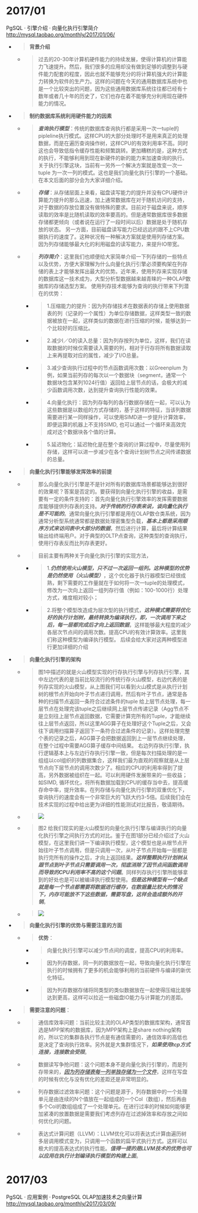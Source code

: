 
# 2017/01

PgSQL · 引擎介绍 · 向量化执行引擎简介 http://mysql.taobao.org/monthly/2017/01/06/
- > **背景介绍**
  * > 过去的20-30年计算机硬件能力的持续发展，使得计算机的计算能力飞速提升。然后，我们很多的应用却没有做到足够的调整到与硬件能力配套的程度，因此也就不能够充分的将计算机强大的计算能力转换为软件的生产力。这样的问题在今天的通用数据库系统中也是一个比较突出的问题，因为这些通用数据库系统往往都已经有十数年或者几十年的历史了，它们也存在着不能够充分利用现在硬件能力的情况。
- > **制约数据库系统利用硬件能力的因素**
  * > ***查询执行模型***：传统的数据库查询执行都是采用一次一tuple的pipleline执行模式。这样CPU的大部分处理时不是用来真正的处理数据，而是在遍历查询操作树，这样CPU的有效利用率不高。同时这也会导致低指令缓存性能和频繁跳转。更加糟糕的是，这种方式的执行，不能够利用到现在新硬件的新的能力来加速查询的执行。 关于执行引擎这块，当前有一另外一个解决方案就是改变一次一tuple 为一次一列的模式。这也是我们向量化执行引擎的一个基础。在本文后面的部分会为大家详细介绍。
  * > ***存储***：从存储层面上来看，磁盘读写能力的提升并没有CPU硬件计算能力提升的那么迅速，加上通常数据库在对于随机访问的支持，对于数据的存放位置没有做特殊的要求。目前对于磁盘来说，顺序读取的效率是比随机读取的效率要高的。但是通常数据库很多数据存储都更倾向（或者说在运行了一段时间以后）数据是处于随机存放的状态。 另一方面，目前磁盘读写能力已经远远的跟不上CPU数据执行的速度了。这种状况有一种解决方案就是使用列存储方案。因为列存储能够最大化的利用磁盘的读写能力，来提升IO带宽。
  * > ***列存简介***：这里我们也顺便给大家简单介绍一下列存储的一些特点以及优势，方便大家理解为什么向量化执行引擎必须要构架在列存储的表上才能够发挥出最大的优势。近年来，使用列存来实现存储的数据库这一技术成为，大型分析型数据越来越青睐的一种OLAP数据库的存储选型方案。 使用列存技术能够为查询的执行带来下列潜在的优势：
    + > 1.压缩能力的提升：因为列存储技术在数据表的存储上使用数据表的列（记录的一个属性）为单位存储数据，这样类型一致的数据被放在一起，这样类似的数据在进行压缩的时候，能够达到一个比较好的压缩比。
    + > 2.减少I／O的读入总量：因为列存按列为单位，这样，我们在读取数据的时候仅需要读入需要的列，相对于行存将所有数据读取上来再提取对应的属性，减少了I/O总量。
    + > 3.减少查询执行过程中的节点函数调用次数：以Greenplum 为例，如果当前列存的每次以一个数据块（segment，通常一个数据块包含某列1024行值）返回给上层节点的话，会极大的减少函数调用次数，达到提升查询执行性能的效果。
    + > 4.向量化执行：因为列存每列的各行数据存储在一起，可以认为这些数据是以数组的方式存储的，基于这样的特征，当该列数据需要进行某一同样操作，可以使用SIMD进一步提升计算效率，即便运算的机器上不支持SIMD, 也可以通过一个循环来高效完成对这个数据块各个值的计算。
    + > 5.延迟物化：延迟物化是在整个查询的计算过程中，尽量使用列存储，这样可以进一步减少在各个查询计划树节点之间传递数据的总量。
- > **向量化执行引擎能够发挥效率的前提**
  * > 那么向量化执行引擎是不是针对所有的数据库场景都能够达到很好的效果呢？答案是否定的。要获得到向量化执行引擎的收益，是需要有一定的条件支持的：首先向量化执行引擎效率的发挥需要数据库能够提供列存表的支持。***对于传统的行存表来说，谈向量化执行是不可能的***。通常向量化执行引擎都是用在OLAP数仓类系统，因为通常分析型系统通常都是数据处理密集型负载，***基本上都是采用顺序方式来访问表中大部分的数据***，然后进行计算，最后将计算结果输出给终端用户。对于典型的OLTP点查询，这种类型的查询执行，使用行存表反而比列存表更好。
  * > 目前主要有两种关于向量化执行引擎的实现方法，
    + > 1.***仍然使用火山模型，只不过一次返回一组列。这种模型的优势是仍然使用（火山模型）***，这个优化器于执行器模型已经很成熟，剩下需要的工作量就在于如何将一次一tuple的处理模式，修改为一次向上返回一组列存行值（例如：100-1000行）处理方式，难度相对较小；
    + > 2.将整个模型改造成为层次型的执行模式，***这种模式需要将优化好的执行计划树，最终转换为编译执行，即，一次调用下来之后，每一层都完成后才向上返回数据***，这样能够最大程度的减少各层次节点间的调用次数。提高CPU的有效计算效率。这里我们称这种模型为编译执行模型。 后续会给大家对这两种模型进行更加详细的介绍
- > **向量化执行引擎的架构**
  * > 图1中描述的就是火山模型实现的行存执行引擎与列存执行引擎，其中左边代表的是当前比较流行的传统行存火山模型，右边代表的是列存实现的火山模型，从上图我们可以看到火山模式是从执行计划树的根节点开始向叶子节点递归调用，然后有叶子节点，通常是各种的扫描节点返回一条符合过滤条件的tuple 给上层节点处理，每一层节点在处理完该tuple之后继续网上层节点传递记录（Agg节点不是立刻往上层节点返回数据，它需要计算完所有的Tuple，才能继续往上层节点返回，所以这里AGG算子在处理好这个Tuple之后，又会往下调用扫描算子返回下一条符合过滤条件的记录）。这样处理完整个表的记录之后，AGG算子会把数据返回到上一层节点继续处理，在整个过程中需要AGG算子缓存中间结果。 右边列存执行引擎，执行逻辑基本上与左边行存执行引擎一致，但是每次扫描处理的是一组组以col组织的列数据集合，这样我们最为直观的观察就是从上层节点向下层节点的调用次数少了。相应的CPU的利用率得到了提高，另外数据被组织在一起。可以利用硬件发展带来的一些收益；如SIMD, 循环优化，将所有数据加载到CPU的缓存当中去，提高缓存命中率，提升效率。在列存储与向量化执行引擎的双重优化下，查询执行的速度会有一个非常巨大的飞跃大约3-5倍。后续我们会在技术实现的过程中给出更为详细的性能测试对比报告，敬请期待。
  * > ![](http://ata2-img.cn-hangzhou.img-pub.aliyun-inc.com/2ad185e8ee4243babcf674f5db90e4b7.png)
  * > 图2 给我们现实的是火山模型的向量化执行引擎与编译执行的向量化执行引擎之间执行方式的对比。鉴于在图1部分已经介绍过了火山模型，在这里我们讲一下编译执行模型，这个模型也是从根节点开始往叶子节点调用，但是只调用一次，从叶子节点开始每一层都是执行完所有的操作之后，才向上返回结果。***这样整颗执行计划树从跟节点到叶子节点只需要调用一次，彻底消除了因节点间函数调用而导致的CPU利用率不高的这个问题***。同样列存执行引擎所能够拿到的好处也是可以被编译执行模型使用。***但是这种模型有一个缺点就是每一个节点都需要将数据进行缓存，在数据量比较大的情况下，内存可能放不下这些数据，需要写盘，这样会造成额外的开销***。
  * > ![](http://ata2-img.cn-hangzhou.img-pub.aliyun-inc.com/b0f2a494dedcebdc2981f6ac6a6405db.png)
- > **向量化执行引擎的优势与需要注意的方面**
  * > **优势**：
    + > 向量化执行引擎可以减少节点间的调度，提高CPU的利用率。
    + > 因为列存数据，同一列的数据放在一起，导致向量化执行引擎在执行的时候拥有了更多的机会能够利用的当前硬件与编译的新优化特征。
    + > 因为列存数据存储将同类型的类似数据放在一起使得压缩比能够达到更高，这样可以拉近一些磁盘IO能力与计算能力的差距。
- > **需要注意的问题**：
    + > 通信库效率问题：当前比较主流的OLAP类型的数据库架构，通常首选是MPP架构的数据库，因为MPP架构上是share nothing架构的，所以它的集群各执行节点是有通信需要的，通信效率的高低也是决定了查询执行效率。另外就是大集群情况下，***如果使用tcp方式连接，连接数会受限***。
    + > 数据读写争抢问题：这个问题本身不是向量化执行引擎的，而是列存带来的，***<ins>因为列存储表每一列单独存储为一个文件</ins>***，这样在写盘的时候有优化与没有优化的差距还是非常明显的。
    + > 列存数据过滤效率问题：这个问题是源于，列存数据中的一个处理单元是由连续的N个值放在一起组成的一个Col（数组），然后再由多个Col的数组组成了一个处理单元。在进行过率的时候如何能够更加紧凑的放置数据是需要我们考虑列存在过滤掉效率和存放之间如何优化的问题。
    + > 表达式计算问题（LLVM）：LLVM优化可以将表达式计算由遍历树多层调用模式变为，只调用一个函数的扁平式执行方式。这样可以极大的提高表达式的执行性能。***值得一提的是LLVM技术的优势也可以应用在执行计划编译执行模型的构建上面***。

# 2017/03

PgSQL · 应用案例 · PostgreSQL OLAP加速技术之向量计算 http://mysql.taobao.org/monthly/2017/03/09/

